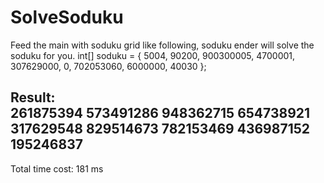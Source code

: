 # SolveSoduku

Feed the main with soduku grid like following, soduku ender will solve the soduku for you.
        int[] soduku = {
                5004,
                90200,
                900300005,
                4700001,
                307629000,
                0,
                702053060,
                6000000,
                40030
        };
        
Result:        
261875394
573491286
948362715
654738921
317629548
829514673
782153469
436987152
195246837
-------------
Total time cost: 181 ms
